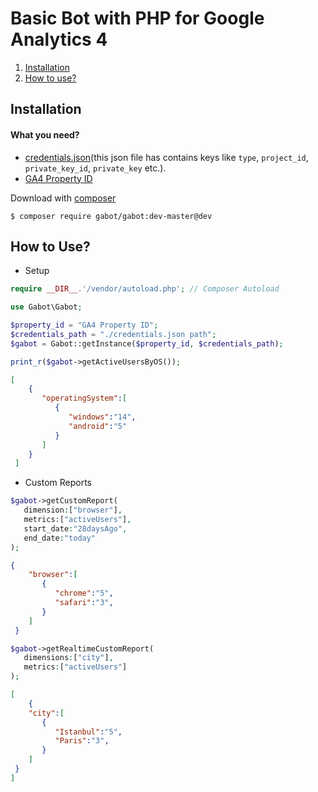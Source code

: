 # Basic Bot with PHP for Google Analytics 4
1. [Installation](https://github.com/bberkay/gabot-php#installation)
2. [How to use?](https://github.com/bberkay/gabot-php#how-to-use)
## Installation
#### What you need?
* [credentials.json](https://developers.google.com/analytics/devguides/reporting/data/v1/quickstart-client-libraries#step_1_enable_the_api)(this json file has contains keys like `type`, `project_id`, `private_key_id`, `private_key` etc.).
* [GA4 Property ID](https://support.google.com/analytics/answer/12270356?hl=en#:~:text=A%20Measurement%20ID%20is%20an,same%20as%20your%20destination%20ID.)

Download with [composer](https://getcomposer.org/Composer-Setup.exe)
```
$ composer require gabot/gabot:dev-master@dev
```
## How to Use?
* Setup
```php
require __DIR__.'/vendor/autoload.php'; // Composer Autoload

use Gabot\Gabot;

$property_id = "GA4 Property ID";
$credentials_path = "./credentials.json path";
$gabot = Gabot::getInstance($property_id, $credentials_path);
```
```php
print_r($gabot->getActiveUsersByOS());
```
```json
[
    {
       "operatingSystem":[
          {
             "windows":"14",
             "android":"5"
          }
       ]
    }
 ]
```
* Custom Reports
```php
$gabot->getCustomReport(
   dimension:["browser"],
   metrics:["activeUsers"],
   start_date:"28daysAgo",
   end_date:"today"
);
```
```json
{
    "browser":[
       {
          "chrome":"5",
          "safari":"3",
       }
    ]
 }
```
```php
$gabot->getRealtimeCustomReport(
   dimensions:["city"],
   metrics:["activeUsers"]
);
```
```json
[
    {
    "city":[
       {
          "Istanbul":"5",
          "Paris":"3",
       }
    ]
 }
]
```



